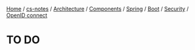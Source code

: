 [Home](https://mengxianbin.github.io) /
[cs-notes](https://mengxianbin.github.io/cs-notes/site) /
[Architecture](https://mengxianbin.github.io/cs-notes/site/Architecture) /
[Components](https://mengxianbin.github.io/cs-notes/site/Architecture/Components) /
[Spring](https://mengxianbin.github.io/cs-notes/site/Architecture/Components/Spring) /
[Boot](https://mengxianbin.github.io/cs-notes/site/Architecture/Components/Spring/Boot) /
[Security](https://mengxianbin.github.io/cs-notes/site/Architecture/Components/Spring/Boot/Security) /
[OpenID connect](https://mengxianbin.github.io/cs-notes/site/Architecture/Components/Spring/Boot/Security/OpenID%20connect)

# TO DO
